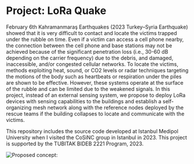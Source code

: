 # Project: LoRa Quake

February 6th Kahramanmaraş Earthquakes (2023 Turkey–Syria Earthquake) showed that it is very difficult to contact and locate the victims trapped under the rubble on time. Even if a victim can access a cell phone nearby, the connection between the cell phone and base stations may not be achieved because of the significant penetration loss (i.e., 30-60 dB depending on the carrier frequency) due to the debris, and damaged, inaccessible, and/or congested cellular networks.  To locate the victims, methods exploiting heat, sound, or CO2 levels or radar techniques targeting the motions of the body such as heartbeats or respiration under the piles are shown to be effective. However, these systems operate at the surface of the rubble and can be limited due to the weakened signals. In this project, instead of an external sensing system, we propose to deploy LoRa devices with sensing capabilities to the buildings and establish a self-organizing mesh network along with the reference nodes deployed by the rescue teams if the building collapses to locate and communicate with the victims.

This repository includes the source code developed at Istanbul Medipol University when I visited the CoSiNC group in Istanbul in 2023. This project is supported by the TUBITAK BIDEB 2221 Program, 2023.

![Proposed concept:](https://github.com/alphansahin/LoRaQuake/blob/main/concept.png?raw=true)
